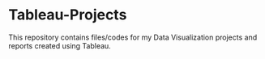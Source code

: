# Tableau-Projects
This repository contains files/codes for my Data Visualization projects and reports created using Tableau.

